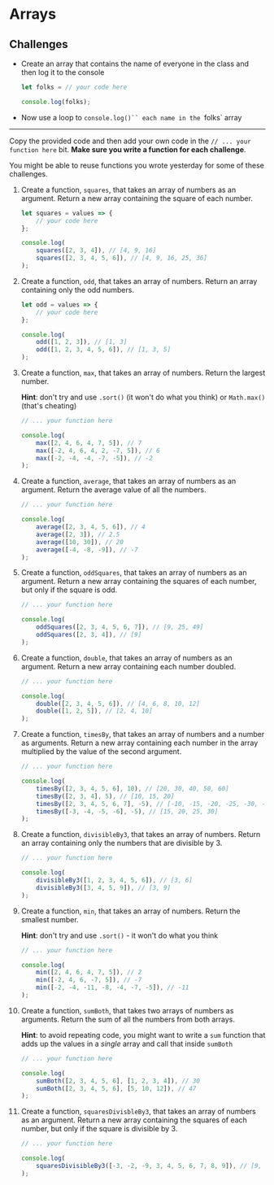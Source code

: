 # Arrays

## Challenges

- Create an array that contains the name of everyone in the class and then log it to the console

    ```javascript
    let folks = // your code here

    console.log(folks);
    ```

- Now use a loop to `console.log()`` each name in the `folks` array

---

Copy the provided code and then add your own code in the `// ... your function here` bit. **Make sure you write a function for each challenge**.

You might be able to reuse functions you wrote yesterday for some of these challenges.

1) Create a function, `squares`, that takes an array of numbers as an argument. Return a new array containing the square of each number.

    ```javascript
    let squares = values => {
        // your code here
    };

    console.log(
        squares([2, 3, 4]), // [4, 9, 16]
        squares([2, 3, 4, 5, 6]), // [4, 9, 16, 25, 36]
    );
    ```

1) Create a function, `odd`, that takes an array of numbers. Return an array containing only the odd numbers.

    ```javascript
    let odd = values => {
        // your code here
    };

    console.log(
        odd([1, 2, 3]), // [1, 3]
        odd([1, 2, 3, 4, 5, 6]), // [1, 3, 5]
    );
    ```

1) Create a function, `max`, that takes an array of numbers. Return the largest number.

    **Hint**: don't try and use `.sort()` (it won't do what you think) or `Math.max()` (that's cheating)

    ```javascript
    // ... your function here

    console.log(
        max([2, 4, 6, 4, 7, 5]), // 7
        max([-2, 4, 6, 4, 2, -7, 5]), // 6
        max([-2, -4, -4, -7, -5]), // -2
    );
    ```

1) Create a function, `average`, that takes an array of numbers as an argument. Return the average value of all the numbers.

    ```javascript
    // ... your function here

    console.log(
        average([2, 3, 4, 5, 6]), // 4
        average([2, 3]), // 2.5
        average([10, 30]), // 20
        average([-4, -8, -9]), // -7
    );
    ```

1) Create a function, `oddSquares`, that takes an array of numbers as an argument. Return a new array containing the squares of each number, but only if the square is odd.

    ```javascript
    // ... your function here

    console.log(
        oddSquares([2, 3, 4, 5, 6, 7]), // [9, 25, 49]
        oddSquares([2, 3, 4]), // [9]
    );
    ```

1) Create a function, `double`, that takes an array of numbers as an argument. Return a new array containing each number doubled.

    ```javascript
    // ... your function here

    console.log(
        double([2, 3, 4, 5, 6]), // [4, 6, 8, 10, 12]
        double([1, 2, 5]), // [2, 4, 10]
    );
    ```

1) Create a function, `timesBy`, that takes an array of numbers and a number as arguments. Return a new array containing each number in the array multiplied by the value of the second argument.

    ```javascript
    // ... your function here

    console.log(
        timesBy([2, 3, 4, 5, 6], 10), // [20, 30, 40, 50, 60]
        timesBy([2, 3, 4], 5), // [10, 15, 20]
        timesBy([2, 3, 4, 5, 6, 7], -5), // [-10, -15, -20, -25, -30, -35]
        timesBy([-3, -4, -5, -6], -5), // [15, 20, 25, 30]
    );
    ```

1) Create a function, `divisibleBy3`, that takes an array of numbers. Return an array containing only the numbers that are divisible by 3.

    ```javascript
    // ... your function here

    console.log(
        divisibleBy3([1, 2, 3, 4, 5, 6]), // [3, 6]
        divisibleBy3([3, 4, 5, 9]), // [3, 9]
    );
    ```

1) Create a function, `min`, that takes an array of numbers. Return the smallest number.

    **Hint**: don't try and use `.sort()` - it won't do what you think

    ```javascript
    // ... your function here

    console.log(
        min([2, 4, 6, 4, 7, 5]), // 2
        min([-2, 4, 6, -7, 5]), // -7
        min([-2, -4, -11, -8, -4, -7, -5]), // -11
    );
    ```

1) Create a function, `sumBoth`, that takes two arrays of numbers as arguments. Return the sum of all the numbers from both arrays.

    **Hint**: to avoid repeating code, you might want to write a `sum` function that adds up the values in a *single* array and call that inside `sumBoth`

    ```javascript
    // ... your function here

    console.log(
        sumBoth([2, 3, 4, 5, 6], [1, 2, 3, 4]), // 30
        sumBoth([2, 3, 4, 5, 6], [5, 10, 12]), // 47
    );
    ```

1) Create a function, `squaresDivisbleBy3`, that takes an array of numbers as an argument. Return a new array containing the squares of each number, but only if the square is divisible by 3.

    ```javascript
    // ... your function here

    console.log(
        squaresDivisibleBy3([-3, -2, -9, 3, 4, 5, 6, 7, 8, 9]), // [9, 81, 9, 36, 81]
    );
    ```
